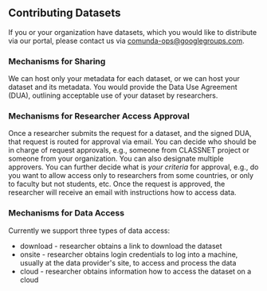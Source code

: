 ## Contributing Datasets

If you or your organization have datasets, which you would like to distribute
via our portal, please contact us via [comunda-ops@googlegroups.com](mailto:comunda-ops@googlegroups.com).

### Mechanisms for Sharing

We can host only your metadata for each dataset, or we can host your dataset and its metadata.
You would provide the Data Use Agreement (DUA), outlining acceptable use of your
dataset by researchers.

### Mechanisms for Researcher Access Approval

Once a researcher submits the request for a dataset, and the signed DUA, that request
is routed for approval via email. You can decide who should be in charge of request
approvals, e.g., someone from CLASSNET project or someone from your organization. You can
also designate multiple approvers. You can further decide what is *your criteria* for
approval, e.g., do you want to allow access only to researchers from some countries, or
only to faculty but not students, etc. Once the request is approved, the researcher
will receive an email with instructions how to access data.

### Mechanisms for Data Access

Currently we support three types of data access:

* download - researcher obtains a link to download the dataset
* onsite - researcher obtains login credentials to log into a machine, usually at the data
provider's site, to access and process the data
* cloud - researcher obtains information how to access the dataset on a cloud
